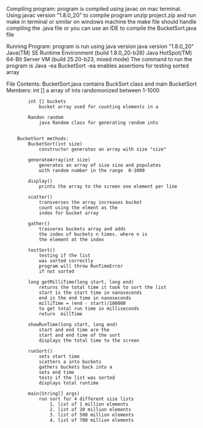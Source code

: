 Compiling program:
	program is compiled using javac on mac terminal. 
	Using javac version "1.8.0_20"
	to compile program unzip project.zip 
	and run make in terminal or similar on windows machine
	the make file should handle compiling the .java file
	or you can use an IDE to compile the BucketSort.java file 
	
Running Program:
	program is run using java version
	java version "1.8.0_20"
	Java(TM) SE Runtime Environment (build 1.8.0_20-b26)
	Java HotSpot(TM) 64-Bit Server VM (build 25.20-b23, mixed mode)
	The command to run the program is
		Java -ea BucketSort
		-ea enables assertions for testing sorted array
		
File Contents:
	BucketSort.java contains 
		BuckSort class and main 
		BucketSort Members:
			int [] a
				array of ints randomonized between 1-1000 
			
			int [] buckets
				bucket array used for counting elements in a
			
			Randon random
				java Random class for generating random ints
				

		BucketSort methods:
			BucketSort(int size)
				constructor generates an array with size "size"
				
			generateArray(int size)
				generates an array of size size and populates 
				with random number in the range  0-1000
			
			display()
				prints the array to the screen one element per line
			
			scatter()
				transverses the array increases bucket 
				count using the elment as the 
				index for bucket array	 
			
			gather()
				trasveres buckets array and adds 
				the index of buckets n times. where n is 
				the element at the index
			
			testSort()
				testing if the list 
				was sorted correctly
				program will throw RunTimeError 
				if not sorted
			
			long getMilliTime(long start, long end)
				returns the total time it took to sort the list
				start is the start time in nanoseconds
				end is the end time in nanoseconds
				milliTime = (end - start)/100000 
				to get total run time in milliseconds 
				return 	millTime

			showRunTime(long start, long end)
				start and end time are the 
				start and end time of the sort
				displays the total time to the screen

			runSort()
				sets start time
				scatters a into buckets
				gathers buckets back into a
				sets end time
				tests if the list was sorted
				displays total runtime
			
			main(String[] args)
				run sort for 4 different size lists
					1. list of 1 million elements
					2. list of 20 million elements
					3. list of 500 million elements
					4. list of 700 million elements

